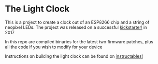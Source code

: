 # The Light Clock

This is a project to create a clock out of an ESP8266 chip and a string of neopixel LEDs. The project was released on a successful [kickstarter!](https://www.kickstarter.com/projects/1054187792/the-light-clock?token=00673970) in 2017

In this repo are compiled binaries for the latest two firmware patches, plus all the code if you wish to modify for your device

Instructions on building the light clock can be found on [instructables!](https://www.instructables.com/id/The-Light-Clock-IoT/)
